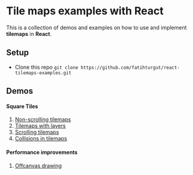 # Tile maps examples with React
This is a collection of demos and examples on how to use and implement **tilemaps** in **React**.

## Setup

- Clone this repo
  `git clone https://github.com/fatihturgut/react-tilemaps-examples.git`

## Demos
#### Square Tiles
1. [Non-scrolling tilemaps](https://github.com/fatihturgut/react-tilemaps-examples/tree/master/square/non-scrolling-tilemaps)
2. [Tilemaps with layers](https://github.com/fatihturgut/react-tilemaps-examples/tree/master/square/tilemaps-with-layers)
3. [Scrolling tilemaps](https://github.com/fatihturgut/react-tilemaps-examples/tree/master/square/scrolling-tilemaps)
4. [Collisions in tilemaps](https://github.com/fatihturgut/react-tilemaps-examples/tree/master/square/collisions-in-tilemaps)
#### Performance improvements
1. [Offcanvas drawing](https://github.com/fatihturgut/react-tilemaps-examples/tree/master/performance/offcanvas-drawing)
